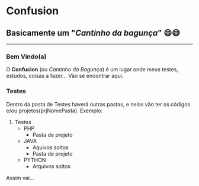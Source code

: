 # Confusion
## Basicamente um "__*Cantinho da bagunça*__" 😄😅
---
### Bem Vindo(a)
O **Confucion** (ou _Cantinho da Bagunça_) é um lugar onde meus testes, estudos, coisas a fazer... Vão se encontrar aqui.

### Testes
Dentro da pasta de Testes haverá outras pastas, e nelas vão ter os códigos e/ou projetos(prjNomePasta). Exemplo:

1. Testes
    * PHP
       * Pasta de projeto
    * JAVA
       * Aquivos soltos
       * Pasta de projeto
    * PYTHON
       * Arquivos soltos

Assim vai...
